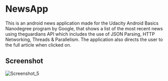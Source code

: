 # NewsApp
This is an android news application made for the Udacity Android Basics Nanodegree program by Google, that shows a list of the most recent news using theguardians API which includes the use of JSON Parsing, HTTP Networking, Threads & Parallelism.
The application also directs the user to the full article when clicked on.

## Screenshot

![Screenshot_5](https://user-images.githubusercontent.com/54080505/88190594-5c77af00-cc32-11ea-819e-4d4b3334c7f2.jpg)

